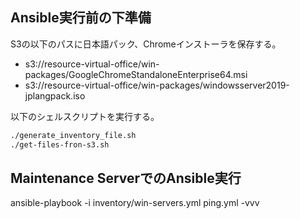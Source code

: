 ## Ansible実行前の下準備

S3の以下のパスに日本語パック、Chromeインストーラを保存する。
- s3://resource-virtual-office/win-packages/GoogleChromeStandaloneEnterprise64.msi
- s3://resource-virtual-office/win-packages/windowsserver2019-jplangpack.iso

以下のシェルスクリプトを実行する。

```sh
./generate_inventory_file.sh
./get-files-fron-s3.sh
```

## Maintenance ServerでのAnsible実行

ansible-playbook -i inventory/win-servers.yml ping.yml  -vvv


 
